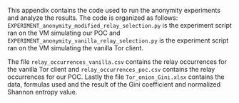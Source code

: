 This appendix contains the code used to run the anonymity experiments and analyze the results. The code is organized as follows:
`EXPERIMENT_anonymity_modified_relay_selection.py` is the experiment script ran on the VM simulating our POC and `EXPERIMENT_anonymity_vanilla_relay_selection.py` is the experiment script ran on the VM simulating the vanilla Tor client. 

The file `relay_occurrences_vanilla.csv` contains the relay occurrences for the vanilla Tor client and `relay_occurrences_poc.csv` contains the relay occurrences for our POC. Lastly the file `Tor_onion_Gini.xlsx` contains the data, formulas used and the result of the Gini coefficient and normalized Shannon entropy value.


